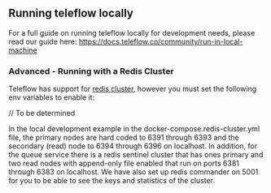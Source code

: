 ## Running teleflow locally

For a full guide on running teleflow locally for development needs, please read our guide here: https://docs.teleflow.co/community/run-in-local-machine

### Advanced - Running with a Redis Cluster

Teleflow has support for [redis cluster](https://redis.io/docs/management/scaling/), however you must set the following env variables to enable it:

// To be determined

In the local development example in the docker-compose.redis-cluster.yml file, the primary nodes are hard coded to 6391 through 6393 and
the secondary (read) node to 6394 through 6396 on localhost.
In addition, for the queue service there is a redis sentinel cluster that has ones primary and two read nodes
with append-only file enabled that run on ports 6381 through 6383 on localhost.
We have also set up redis commander on 5001 for you to be able to see the keys and statistics of the cluster.

